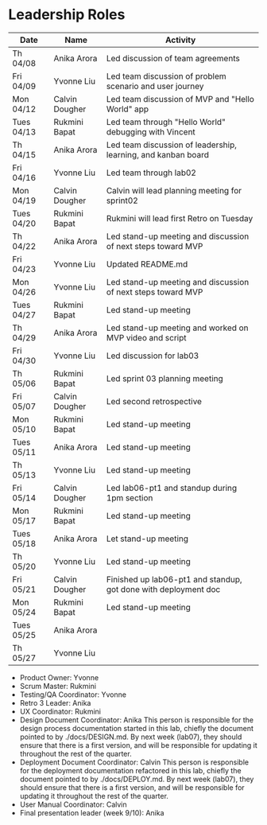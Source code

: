 # Leadership Roles 

| Date      | Name              | Activity                                                           |
|-----------|-------------------|--------------------------------------------------------            |
| Th 04/08  | Anika Arora       | Led discussion of team agreements                                  | 
| Fri 04/09 | Yvonne Liu        | Led team discussion of problem scenario and user journey           | 
| Mon 04/12 | Calvin Dougher    | Led team discussion of MVP and "Hello World" app                   | 
| Tues 04/13| Rukmini Bapat     | Led team through "Hello World" debugging with Vincent              | 
| Th 04/15  | Anika Arora       | Led team discussion of leadership, learning, and kanban board      | 
| Fri 04/16 | Yvonne Liu        | Led team through lab02                                             | 
| Mon 04/19 | Calvin Dougher    | Calvin will lead planning meeting for sprint02                     | 
| Tues 04/20| Rukmini Bapat     | Rukmini will lead first Retro on Tuesday                           | 
| Th 04/22  | Anika Arora       | Led stand-up meeting and discussion of next steps toward MVP       | 
| Fri 04/23 | Yvonne Liu        | Updated README.md                                                  | 
| Mon 04/26 | Yvonne Liu        | Led stand-up meeting and discussion of next steps toward MVP       | 
| Tues 04/27| Rukmini Bapat     | Led stand-up meeting                                               | 
| Th 04/29  | Anika Arora       | Led stand-up meeting and worked on MVP video and script            | 
| Fri 04/30 | Yvonne Liu        | Led discussion for lab03                                           | 
| Th 05/06  | Rukmini Bapat     | Led sprint 03 planning meeting                                     | 
| Fri 05/07 | Calvin Dougher    | Led second retrospective                                           | 
| Mon 05/10 | Rukmini Bapat     | Led stand-up meeting                                               | 
| Tues 05/11| Anika Arora       | Led stand-up meeting                                               | 
| Th 05/13  | Yvonne Liu        | Led stand-up meeting                                               |
| Fri 05/14 | Calvin Dougher    | Led lab06-pt1 and standup during 1pm section                       |
| Mon 05/17 | Rukmini Bapat     | Led stand-up meeting                                               | 
| Tues 05/18| Anika Arora       | Let stand-up meeting                                               | 
| Th 05/20  | Yvonne Liu        | Led stand-up meeting                                               |
| Fri 05/21 | Calvin Dougher    | Finished up lab06-pt1 and standup, got done with deployment doc    |
| Mon 05/24 | Rukmini Bapat     | Led stand-up meeting                                               | 
| Tues 05/25| Anika Arora       |                                                                    | 
| Th 05/27  | Yvonne Liu        |                                                                    |


* Product Owner: Yvonne
* Scrum Master: Rukmini
* Testing/QA Coordinator: Yvonne
* Retro 3 Leader: Anika
* UX Coordinator: Rukmini
* Design Document Coordinator: Anika This person is responsible for the design process documentation started in this lab, chiefly the document pointed to by ./docs/DESIGN.md. By next week (lab07), they should ensure that there is a first version, and will be responsible for updating it throughout the rest of the quarter.
* Deployment Document Coordinator: Calvin This person is responsible for the deployment documentation refactored in this lab, chiefly the document pointed to by ./docs/DEPLOY.md. By next week (lab07), they should ensure that there is a first version, and will be responsible for updating it throughout the rest of the quarter.
* User Manual Coordinator: Calvin
* Final presentation leader (week 9/10): Anika
